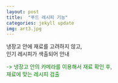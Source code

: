 ```yaml
---
layout: post
title:  "푸드 레시피 기능"
categories: jekyll update
img: art3.jpg
---
```

 

냉장고 안에 재료를 고려하지 않고,     
인기 레시피가 색출되어 안내     

<font color='green'>-> 냉장고 안의 카메라를 이용해서 재료 확인 후,
</br>
재료에 맞는 레시피 검출</font>

